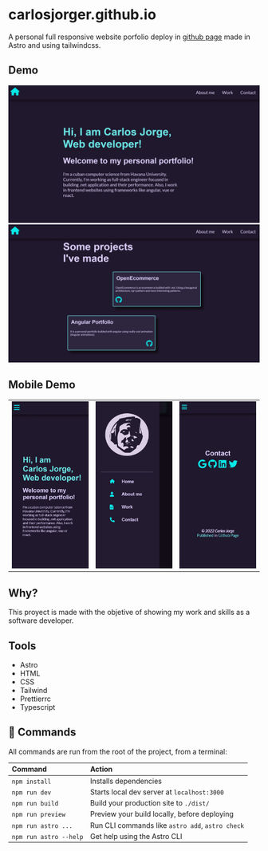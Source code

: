# carlosjorger.github.io

A personal full responsive website porfolio deploy in [github page](https://carlosjorger.github.io/) made in Astro and using tailwindcss.

## Demo

![demo](./images/demo1.webp)
![demo](./images/demo2.webp)

## Mobile Demo

|                              |                              |                              |
| :--------------------------: | :--------------------------: | :--------------------------: |
| ![demo](./images/demo3.webp) | ![demo](./images/demo4.webp) | ![demo](./images/demo5.webp) |

## Why?

This proyect is made with the objetive of showing my work and skills as a software developer.

## Tools

- Astro
- HTML
- CSS
- Tailwind
- Prettierrc
- Typescript

## 🧞 Commands

All commands are run from the root of the project, from a terminal:

| Command                | Action                                           |
| :--------------------- | :----------------------------------------------- |
| `npm install`          | Installs dependencies                            |
| `npm run dev`          | Starts local dev server at `localhost:3000`      |
| `npm run build`        | Build your production site to `./dist/`          |
| `npm run preview`      | Preview your build locally, before deploying     |
| `npm run astro ...`    | Run CLI commands like `astro add`, `astro check` |
| `npm run astro --help` | Get help using the Astro CLI                     |
